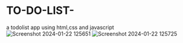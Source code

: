 # TO-DO-LIST-
a todolist app using html,css and javascript
![Screenshot 2024-01-22 125651](https://github.com/blesswinn/TO-DO-LIST-/assets/113033635/52a3be12-8747-4137-a0f0-025394deee5f)
![Screenshot 2024-01-22 125725](https://github.com/blesswinn/TO-DO-LIST-/assets/113033635/ca7af7a5-8429-4a97-8b36-d112af1078cf)




